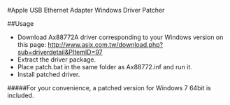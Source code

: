 #Apple USB Ethernet Adapter Windows Driver Patcher

##Usage

* Download Ax88772A driver corresponding to your Windows version on this page: <http://www.asix.com.tw/download.php?sub=driverdetail&PItemID=97>
* Extract the driver package.
* Place patch.bat in the same folder as Ax88772.inf and run it.
* Install patched driver.

#####For your convenience, a patched version for Windows 7 64bit is included.

